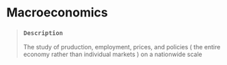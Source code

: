 # Macroeconomics

> ### `Description`
>
> The study of pruduction, employment, prices, and policies ( the entire economy rather than individual markets ) on a nationwide scale
